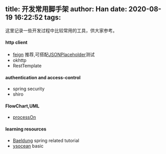 title: 开发常用脚手架
author: Han
date: 2020-08-19 16:22:52
tags:
---
这里记录一些开发过程中比较常用的工具，供大家参考。

#### http client
 - [feign](https://github.com/OpenFeign/feign) 推荐,可搭配[JSONPlaceholder](https://jsonplaceholder.typicode.com/ "Fake Online REST API for Testing and Prototyping")测试
 - okhttp
 - RestTemplate
 
#### authentication and access-control 
- spring security
- shiro

#### FlowChart,UML
- [processOn](https://www.processon.com/)

#### learning resources
- [Baeldung](https://www.baeldung.com/) spring related tutorial
- [ysocean](https://www.cnblogs.com/ysocean/tag/) basic